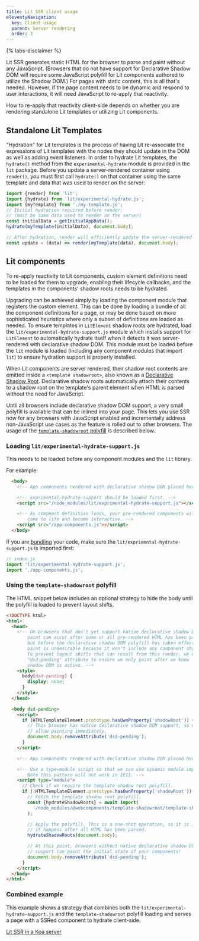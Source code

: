 ```yaml
---
title: Lit SSR client usage
eleventyNavigation:
  key: Client usage
  parent: Server rendering
  order: 3
---
```


{% labs-disclaimer %}

Lit SSR generates static HTML for the browser to parse and paint without any JavaScript. (Browsers that do not have support for Declarative Shadow DOM will require some JavaScript polyfill for Lit components authored to utilize the Shadow DOM.) For pages with static content, this is all that's needed. However, if the page content needs to be dynamic and respond to user interactions, it will need JavaScript to re-apply that reactivity.

How to re-apply that reactivity client-side depends on whether you are rendering standalone Lit templates or utilizing Lit components.

## Standalone Lit Templates
"Hydration" for Lit templates is the process of having Lit re-associate the expressions of Lit templates with the nodes they should update in the DOM as well as adding event listeners. In order to hydrate Lit templates, the `hydrate()` method from the `experimental-hydrate` module is provided in the `lit` package. Before you update a server-rendered container using `render()`, you must first call `hydrate()` on that container using the same template and data that was used to render on the server:

```js
import {render} from 'lit';
import {hydrate} from 'lit/experimental-hydrate.js';
import {myTemplate} from './my-template.js';
// Initial hydration required before render:
// (must be same data used to render on the server)
const initialData = getInitialAppData();
hydrate(myTemplate(initialData), document.body);

// After hydration, render will efficiently update the server-rendered DOM:
const update = (data) => render(myTemplate(data), document.body);
```

## Lit components
To re-apply reactivity to Lit components, custom element definitions need to be loaded for them to upgrade, enabling their lifecycle callbacks, and the templates in the components' shadow roots needs to be hydrated.

Upgrading can be achieved simply by loading the component module that registers the custom element. This can be done by loading a bundle of all the component definitions for a page, or may be done based on more sophisticated heuristics where only a subset of definitions are loaded as needed. To ensure templates in `LitElement` shadow roots are hydrated, load the `lit/experimental-hydrate-support.js` module which installs support for `LitElement` to automatically hydrate itself when it detects it was server-rendered with declarative shadow DOM. This module must be loaded before the `lit` module is loaded (including any component modules that import `lit`) to ensure hydration support is properly installed.

When Lit components are server rendered, their shadow root contents are emitted inside a `<template shadowroot>`, also known as a [Declarative Shadow Root](https://web.dev/declarative-shadow-dom/). Declarative shadow roots automatically attach their contents to a shadow root on the template's parent element when HTML is parsed without the need for JavaScript.

Until all browsers include declarative shadow DOM support, a very small polyfill is available that can be inlined into your page. This lets you use SSR now for any browsers with JavaScript enabled and incrementally address non-JavaScript use cases as the feature is rolled out to other browsers. The usage of the [`template-shadowroot` polyfill](https://github.com/webcomponents/template-shadowroot) is described below.

### Loading `lit/experimental-hydrate-support.js`
This needs to be loaded before any component modules and the `lit` library.

For example:
```html
  <body>
    <!-- App components rendered with declarative shadow DOM placed here. -->

    <!-- exprimental-hydrate-support should be loaded first. -->
    <script src="/node_modules/lit/exprimental-hydrate-support.js"></script>

    <!-- As compnent definition loads, your pre-rendered components will
        come to life and become interactive. -->
    <script src="/app-components.js"></script>
  </body>
```

If you are [bundling](/docs/v2/tools/production/) your code, make sure the `lit/expriemntal-hydrate-support.js` is imported first:
```js
// index.js
import 'lit/experimental-hydrate-support.js';
import './app-components.js';
```

### Using the `template-shadowroot` polyfill
The HTML snippet below includes an optional strategy to hide the body until the polyfill is loaded to prevent layout shifts.

```html
<!DOCTYPE html>
<html>
  <head>
    <!-- On browsers that don't yet support native declarative shadow DOM, a
        paint can occur after some or all pre-rendered HTML has been parsed,
        but before the declarative shadow DOM polyfill has taken effect. This
        paint is undesirable because it won't include any component shadow DOM.
        To prevent layout shifts that can result from this render, we use a
        "dsd-pending" attribute to ensure we only paint after we know
        shadow DOM is active. -->
    <style>
      body[dsd-pending] {
        display: none;
      }
    </style>
  </head>

  <body dsd-pending>
    <script>
      if (HTMLTemplateElement.prototype.hasOwnProperty('shadowRoot')) {
        // This browser has native declarative shadow DOM support, so we can
        // allow painting immediately.
        document.body.removeAttribute('dsd-pending');
      }
    </script>

    <!-- App components rendered with declarative shadow DOM placed here. -->

    <!-- Use a type=module script so that we can use dynamic module imports.
        Note this pattern will not work in IE11. -->
    <script type="module">
      // Check if we require the template shadow root polyfill.
      if (!HTMLTemplateElement.prototype.hasOwnProperty('shadowRoot')) {
        // Fetch the template shadow root polyfill.
        const {hydrateShadowRoots} = await import(
          '/node_modules/@webcomponents/template-shadowroot/template-shadowroot.js'
        );

        // Apply the polyfill. This is a one-shot operation, so it is important
        // it happens after all HTML has been parsed.
        hydrateShadowRoots(document.body);

        // At this point, browsers without native declarative shadow DOM
        // support can paint the initial state of your components!
        document.body.removeAttribute('dsd-pending');
      }
    </script>
  </body>
</html>
```

### Combined example
This example shows a strategy that combines both the `lit/experimental-hydrate-support.js` and the `template-shadowroot` polyfill loading and serves a page with a SSRed component to hydrate client-side.

[Lit SSR in a Koa server](https://stackblitz.com/edit/lit-ssr-global?file=src/server.js)
